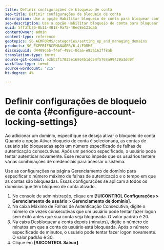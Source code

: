 ```yaml
---
title: Definir configurações de bloqueio de conta
seo-title: Definir configurações de bloqueio de conta
description: Use a opção Habilitar bloqueio de conta para bloquear contas de usuário após um número especificado de falhas consecutivas de autenticação.
seo-description: Use a opção Habilitar bloqueio de conta para bloquear contas de usuário após um número especificado de falhas consecutivas de autenticação.
uuid: 5ff3fb76-8b11-4818-9a75-40ed8e121da5
contentOwner: admin
content-type: reference
geptopics: SG_AEMFORMS/categories/setting_up_and_managing_domains
products: SG_EXPERIENCEMANAGER/6.4/FORMS
discoiquuid: d4409c6b-f4ef-499c-8daa-e93a163ff8ab
translation-type: tm+mt
source-git-commit: e2bb2f17035e16864b1dc54f5768a99429a3dd9f
workflow-type: tm+mt
source-wordcount: '215'
ht-degree: 4%

---
```



# Definir configurações de bloqueio de conta {#configure-account-locking-settings}

Ao adicionar um domínio, especifique se deseja ativar o bloqueio de conta. Quando a opção Ativar bloqueio de conta é selecionada, as contas de usuário são bloqueadas após um número especificado de falhas de autenticação consecutivas. Após um período especificado, o usuário pode tentar autenticar novamente. Esse recurso impede que os usuários tentem várias combinações de credenciais para acessar o sistema.

Use as configurações na página Gerenciamento de domínio para especificar o número máximo de falhas de autenticação e o tempo em que as contas são bloqueadas. Essas configurações se aplicam a todos os domínios que têm bloqueio de conta ativado.

1. No console de administração, clique em **[!UICONTROL Configurações > Gerenciamento de usuário > Gerenciamento de domínio]**.
1. Na caixa Máximo de Falhas de Autenticação Consecutiva, digite o número de vezes consecutivas que um usuário pode tentar fazer logon sem êxito antes que sua conta seja bloqueada. O valor padrão é 20.
1. Na caixa Desbloquear a conta depois (minutos), digite o número de minutos em que a conta do usuário está bloqueada. Após o número especificado de minutos, o usuário pode tentar fazer logon novamente. O valor padrão é 30.
1. Clique em **[!UICONTROL Salvar]**.

